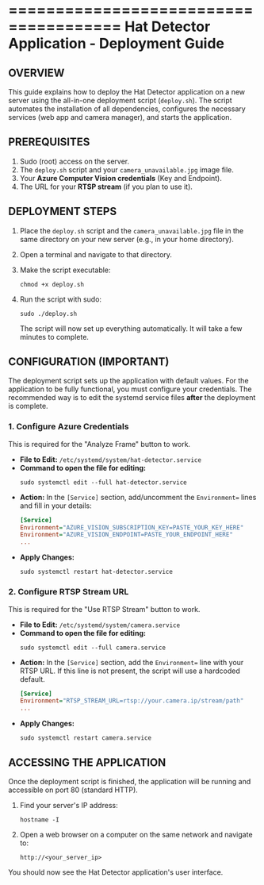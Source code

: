 ======================================
Hat Detector Application - Deployment Guide
======================================

OVERVIEW
--------
This guide explains how to deploy the Hat Detector application on a new server using the all-in-one deployment script (`deploy.sh`). The script automates the installation of all dependencies, configures the necessary services (web app and camera manager), and starts the application.

PREREQUISITES
-------------

1. Sudo (root) access on the server.
2. The `deploy.sh` script and your `camera_unavailable.jpg` image file.
3. Your **Azure Computer Vision credentials** (Key and Endpoint).
4. The URL for your **RTSP stream** (if you plan to use it).

DEPLOYMENT STEPS
----------------
1.  Place the `deploy.sh` script and the `camera_unavailable.jpg` file in the same directory on your new server (e.g., in your home directory).

2.  Open a terminal and navigate to that directory.

3.  Make the script executable:
    ```
    chmod +x deploy.sh
    ```

4.  Run the script with sudo:
    ```
    sudo ./deploy.sh
    ```
    The script will now set up everything automatically. It will take a few minutes to complete.

CONFIGURATION (IMPORTANT)
-------------------------
The deployment script sets up the application with default values. For the application to be fully functional, you must configure your credentials. The recommended way is to edit the systemd service files **after** the deployment is complete.

### 1. Configure Azure Credentials

This is required for the "Analyze Frame" button to work.

* **File to Edit:** `/etc/systemd/system/hat-detector.service`
* **Command to open the file for editing:**
    ```
    sudo systemctl edit --full hat-detector.service
    ```
* **Action:** In the `[Service]` section, add/uncomment the `Environment=` lines and fill in your details:
    ```ini
    [Service]
    Environment="AZURE_VISION_SUBSCRIPTION_KEY=PASTE_YOUR_KEY_HERE"
    Environment="AZURE_VISION_ENDPOINT=PASTE_YOUR_ENDPOINT_HERE"
    ...
    ```
* **Apply Changes:**
    ```
    sudo systemctl restart hat-detector.service
    ```

### 2. Configure RTSP Stream URL

This is required for the "Use RTSP Stream" button to work.

* **File to Edit:** `/etc/systemd/system/camera.service`
* **Command to open the file for editing:**
    ```
    sudo systemctl edit --full camera.service
    ```
* **Action:** In the `[Service]` section, add the `Environment=` line with your RTSP URL. If this line is not present, the script will use a hardcoded default.
    ```ini
    [Service]
    Environment="RTSP_STREAM_URL=rtsp://your.camera.ip/stream/path"
    ...
    ```
* **Apply Changes:**
    ```
    sudo systemctl restart camera.service
    ```

ACCESSING THE APPLICATION
-------------------------
Once the deployment script is finished, the application will be running and accessible on port 80 (standard HTTP).

1.  Find your server's IP address:
    ```
    hostname -I
    ```

2.  Open a web browser on a computer on the same network and navigate to:
    ```
    http://<your_server_ip>
    ```

You should now see the Hat Detector application's user interface.
